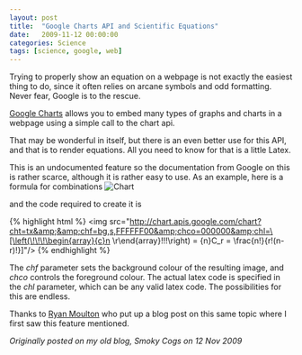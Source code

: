 ```yaml
---
layout: post
title:  "Google Charts API and Scientific Equations"
date:   2009-11-12 00:00:00
categories: Science
tags: [science, google, web]
---
```


Trying to properly show an equation on a webpage is not exactly the easiest thing to do, since it often relies on arcane symbols and odd formatting. Never fear, Google is to the rescue.

[Google Charts](http://code.google.com/apis/chart/) allows you to embed many types of graphs and charts in a webpage using a simple call to the chart api.

That may be wonderful in itself, but there is an even better use for this API, and that is to render equations. All you need to know for that is a little Latex.

This is an undocumented feature so the documentation from Google on this is rather scarce, although it is rather easy to use. As an example, here is a formula for combinations
![Chart](http://chart.apis.google.com/chart?cht=tx&amp;&amp;chf=bg,s,FFFFFF00&amp;chco=000000&amp;chl=%5C[%5Cleft(%5C!%5C!%5C!%5Cbegin{array}{c}n%20%5C%5Cr%5Cend{array}%5C!%5C!%5C!%5Cright)%20=%20{n}C_r%20=%20%5Cfrac{n!}{r!(n-r)!}%5C])

and the code required to create it is

{% highlight html %}
&lt;img src="http://chart.apis.google.com/chart?cht=tx&amp;&amp;chf=bg,s,FFFFFF00&amp;chco=000000&amp;chl=\[\left(\!\!\!\begin{array}{c}n \\r\end{array}\!\!\!\right) = {n}C_r = \frac{n!}{r!(n-r)!}\]"/&gt;
{% endhighlight %}

The _chf_ parameter sets the background colour of the resulting image, and _chco_ controls the foreground colour. The actual latex code is specified in the _chl_ parameter, which can be any valid latex code. The possibilities for this are endless.

Thanks to [Ryan Moulton](http://moultano.blogspot.com/2009/11/google-can-generate-your-equations-for.html) who put up a blog post on this same topic where I first saw this feature mentioned.

_Originally posted on my old blog, Smoky Cogs on 12 Nov 2009_